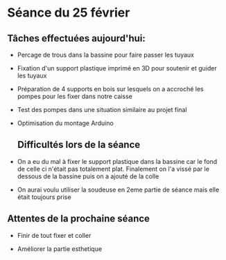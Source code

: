 # Séance du 25 février
## Tâches effectuées aujourd'hui:
+ Percage de trous dans la bassine pour faire passer les tuyaux

+ Fixation d'un support plastique imprimé en 3D pour soutenir et guider les tuyaux

+ Préparation de 4 supports en bois sur lesquels on a accroché les pompes pour les fixer dans notre caisse

+ Test des pompes dans une situation similaire au projet final

+ Optimisation du montage Arduino

  ## Difficultés lors de la séance
 
 + On a eu du mal à fixer le support plastique dans la bassine car le fond de celle ci n'était pas totalement plat. Finalement on l'a vissé par le dessous de la bassine puis on a ajouté de la colle
  
 + On aurai voulu utiliser la soudeuse en 2eme partie de séance mais elle était toujours prise
 
## Attentes de la prochaine séance

+ Finir de tout fixer et coller

+ Améliorer la partie esthetique
